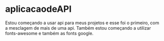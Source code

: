 # aplicacaodeAPI
Estou começando a usar api para meus projetos e esse foi o primeiro, com a mesclagem de mais de uma api.
Também estou começando a utilizar fonts-awesome e também as fonts google.
